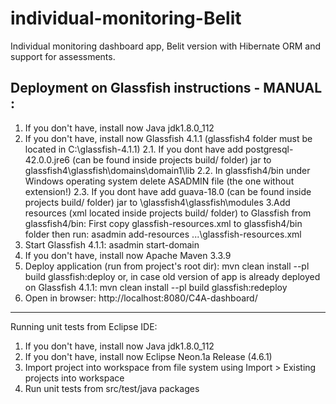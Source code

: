 # individual-monitoring-Belit
Individual monitoring dashboard app, Belit version with Hibernate ORM and support for assessments. 

Deployment on Glassfish instructions - MANUAL :
---------------------------------------------------
1. If you don't have, install now Java jdk1.8.0_112
2. If you don't have, install now Glassfish 4.1.1 (glassfish4 folder must be located in C:\glassfish-4.1.1\)
    2.1. If you dont have add postgresql-42.0.0.jre6 (can be found inside projects build/ folder) jar to glassfish4\glassfish\domains\domain1\lib 
    2.2. In glassfish4/bin under Windows operating system delete ASADMIN file (the one without extension!)
    2.3. If you dont have add guava-18.0 (can be found inside projects build/ folder) jar to \glassfish4\glassfish\modules
3.Add resources (xml located inside projects build/ folder) to Glassfish from glassfish4/bin:
  First copy glassfish-resources.xml to glassfish4/bin folder then run:
 	asadmin add-resources ...\glassfish-resources.xml
4.	Start Glassfish 4.1.1:
	asadmin start-domain
5. If you don't have, install now Apache Maven 3.3.9
6. Deploy application (run from project's root dir):
	mvn clean install --pl build glassfish:deploy
or, in case old version of app is already deployed on Glassfish 4.1.1:
	mvn clean install --pl build glassfish:redeploy
7. Open in browser:
	http://localhost:8080/C4A-dashboard/

--------------------------------------------
Running unit tests from Eclipse IDE:

1. If you don't have, install now Java jdk1.8.0_112
2. If you don't have, install now Eclipse Neon.1a Release (4.6.1)
3. Import project into workspace from file system using Import > Existing projects into workspace
4. Run unit tests from src/test/java packages